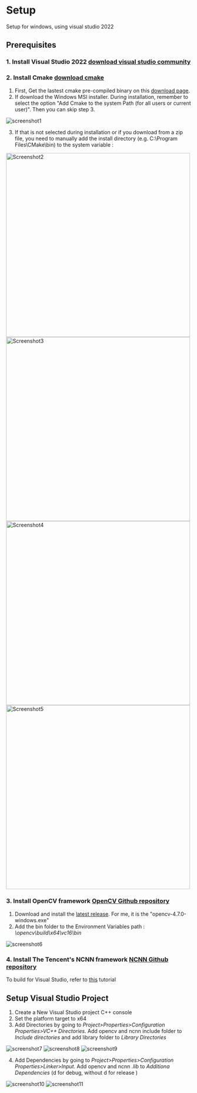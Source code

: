 # Setup
Setup for windows, using visual studio 2022
## Prerequisites
### 1. Install Visual Studio 2022 [download visual studio community](https://visualstudio.microsoft.com/vs/community/)

### 2. Install Cmake [download cmake](https://cmake.org/download/)
1. First, Get the lastest cmake pre-compiled binary on this [download page](https://cmake.org/download/).
2. If download the Windows MSI installer. During installation, remember to select the option "Add Cmake to the system Path (for all users or current user)". Then you can skip step 3.

![screenshot1](./screenshots/Screenshot1.png)

3. If that is not selected during installation or if you download from a zip file, you need to manually add the install directory (e.g. C:\Program Files\CMake\bin) to the system variable :

<img src="./screenshots/Screenshot2.png" alt="Screenshot2" width="500"/>
<img src="./screenshots/Screenshot3.png" alt="Screenshot3" width="500"/>
<img src="./screenshots/Screenshot4.png" alt="Screenshot4" width="500"/>
<img src="./screenshots/Screenshot5.png" alt="Screenshot5" width="500"/>

### 3. Install OpenCV framework [OpenCV Github repository](https://github.com/opencv/opencv)

1. Download and install the [latest release](https://github.com/opencv/opencv/releases/). For me, it is the "opencv-4.7.0-windows.exe"
2. Add the bin folder to the Environment Variables path : *\opencv\build\x64\vc16\bin*

![screenshot6](./screenshots/Screenshot6.png)

### 4. Install The Tencent's NCNN framework [NCNN Github repository](https://github.com/Tencent/ncnn)
To build for Visual Studio, refer to [this](https://github.com/Tencent/ncnn/wiki/build-for-VisualStudio.en/2941284c57b791f65cf1dcb5ec5bbf36fcf4cb1e) tutorial

## Setup Visual Studio Project
1. Create a New Visual Studio project C++ console
2. Set the platform target to x64
3. Add Directories by going to *Project>Properties>Configuration Properties>VC++ Directories*. Add opencv and ncnn include folder to *Include directories* and add library folder to *Library Directories*

![screenshot7](./screenshots/Screenshot7.png)
![screenshot8](./screenshots/Screenshot8.png)
![screenshot9](./screenshots/Screenshot9.png)

4. Add Dependencies by going to *Project>Properties>Configuration Properties>Linker>Input*. Add opencv and ncnn *.lib* to *Additiona Dependencies* (d for debug, without d for release )

![screenshot10](./screenshots/Screenshot10.png)
![screenshot11](./screenshots/Screenshot11.png)